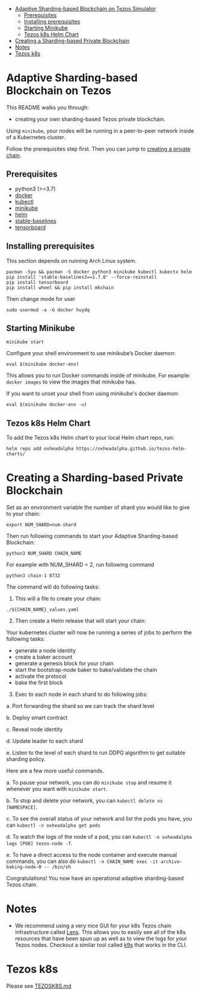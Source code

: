 - [Adaptive Sharding-based Blockchain on Tezos Simulator](#asb)
  - [Prerequisites](#prerequisites)
  - [Installing prerequisites](#installing-prerequisites)
  - [Starting Minikube](#starting-minikube)
  - [Tezos k8s Helm Chart](#tezos-k8s-helm-chart)
- [Creating a Sharding-based Private Blockchain](#creating-a-private-blockchain)
- [Notes](#notes)
- [Tezos k8s](#tezos-k8s)

# Adaptive Sharding-based Blockchain on Tezos

This README walks you through:

- creating your own sharding-based Tezos private blockchain.

Using `minikube`, your nodes will be running in a peer-to-peer network inside of a Kubernetes cluster.

Follow the prerequisites step first. Then you can jump to [creating a private chain](#creating-a-private-blockchain).


## Prerequisites

- python3 (>=3.7)
- [docker](https://docs.docker.com/get-docker/)
- [kubectl](https://kubernetes.io/docs/reference/kubectl/kubectl/)
- [minikube](https://minikube.sigs.k8s.io/docs/)
- [helm](https://helm.sh/)
- [stable-baselines](https://stable-baselines.readthedocs.io/en/master/guide/install.html)
- [tensorboard](https://www.tensorflow.org/tensorboard/get_started?hl=vi)

## Installing prerequisites

This section depends on running Arch Linux system.

```shell
pacman -Syu && pacman -S docker python3 minikube kubectl kubectx helm
pip install 'stable-baselines3==1.7.0' --force-reinstall
pip install tensorboard
pip install wheel && pip install mkchain
```

Then change mode for user
```shell
sudo usermod -a -G docker huydq
```

## Starting Minikube

```shell
minikube start
```

Configure your shell environment to use minikube’s Docker daemon:

```shell
eval $(minikube docker-env)
```

This allows you to run Docker commands inside of minikube. For example: `docker images` to view the images that minikube has.

If you want to unset your shell from using minikube's docker daemon:

```shell
eval $(minikube docker-env -u)
```

## Tezos k8s Helm Chart

To add the Tezos k8s Helm chart to your local Helm chart repo, run:

```shell
helm repo add oxheadalpha https://oxheadalpha.github.io/tezos-helm-charts/
```

# Creating a Sharding-based Private Blockchain

Set as an environment variable the number of shard you would like to give to your chain:

```shell
export NUM_SHARD=num-shard
```

Then run following commands to start your Adaptive Sharding-based Blockchain:

```shell
python3 NUM_SHARD CHAIN_NAME
```

For example with NUM_SHARD = 2, run following command
```shell
python3 chain-1 8732
```

The command will do following tasks:

1. This will a file to create your chain:

`./${CHAIN_NAME}_values.yaml`

2. Then create a Helm release that will start your chain:

Your kubernetes cluster will now be running a series of jobs to
perform the following tasks:

- generate a node identity
- create a baker account
- generate a genesis block for your chain
- start the bootstrap-node baker to bake/validate the chain
- activate the protocol
- bake the first block

3. Exec to each node in each shard to do following jobs:

a. Port forwarding the shard so we can track the shard level

b. Deploy smart contract

c. Reveal node identity

d. Update leader to each shard

e. Listen to the level of each shard to run DDPG algorithm to get suitable sharding policy.

Here are a few more useful commands.
    
a. To pause your network, you can do `minikube stop` and resume it whenever you want with `minikube start`.

b. To stop and delete your network, you can `kubectl delete ns [NAMESPACE]`.

c. To see the overall status of your network and list the pods you have, you can `kubectl -n oxheadalpha get pods`

d. To watch the logs of the node of a pod, you can `kubectl -n oxheadalpha logs [POD] tezos-node -f`.

e. To have a direct access to the node container and execute manual commands, you can also do `kubectl -n CHAIN_NAME exec -it archive-baking-node-0 -- /bin/sh`

Congratulations! You now have an operational adaptive sharding-based Tezos 
chain.

# Notes

- We recommend using a very nice GUI for your k8s Tezos chain infrastructure called [Lens](https://k8slens.dev/). This allows you to easily see all of the k8s resources that have been spun up as well as to view the logs for your Tezos nodes. Checkout a similar tool called [k9s](https://k9scli.io/) that works in the CLI.

# Tezos k8s

Please see  [TEZOSK8S.md](./TEZOSK8S.md)
